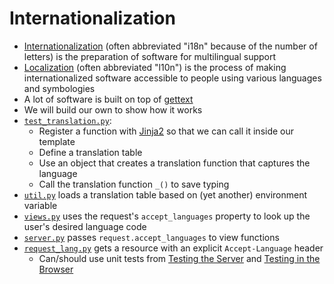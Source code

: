# Internationalization

-   [Internationalization](g:i18n) (often abbreviated "i18n" because of the number of letters)
    is the preparation of software for multilingual support
-   [Localization](g:l10n) (often abbreviated "l10n") is the process of making internationalized software accessible
    to people using various languages and symbologies
-   A lot of software is built on top of [gettext][gettext]
-   We will build our own to show how it works
-   [`test_translation.py`](./test_translation.py):
    -   Register a function with [Jinja2][jinja] so that we can call it inside our template
    -   Define a translation table
    -   Use an object that creates a translation function that captures the language
    -   Call the translation function `_()` to save typing
-   [`util.py`](./util.py) loads a translation table based on (yet another) environment variable
-   [`views.py`](./views.py) uses the request's `accept_languages` property to look up the user's desired language code
-   [`server.py`](./server.py) passes `request.accept_languages` to view functions
-   [`request_lang.py`](./request_lang.py) gets a resource with an explicit `Accept-Language` header
    -   Can/should use unit tests from [Testing the Server](../08_test/index.md)
        and [Testing in the Browser](../14_automate/index.md)

[gettext]: https://en.wikipedia.org/wiki/Gettext
[jinja]: https://jinja.palletsprojects.com/

